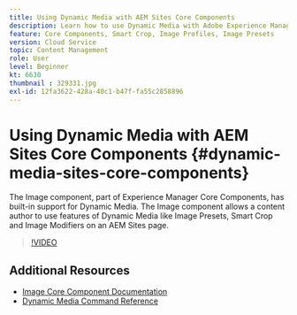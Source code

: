 ```yaml
---
title: Using Dynamic Media with AEM Sites Core Components
description: Learn how to use Dynamic Media with Adobe Experience Manager Sites. The Image component, part of Experience Manager Core Components, has built-in support for Dynamic Media. The Image component allows a content author to use features of Dynamic Media like Image Presets, Smart Crop and Image Modifiers on an AEM Sites page.
feature: Core Components, Smart Crop, Image Profiles, Image Presets
version: Cloud Service
topic: Content Management
role: User
level: Beginner
kt: 6630
thumbnail : 329331.jpg
exl-id: 12fa3622-428a-40c1-b47f-fa55c2858896
---
```

# Using Dynamic Media with AEM Sites Core Components {#dynamic-media-sites-core-components}

The Image component, part of Experience Manager Core Components, has built-in support for Dynamic Media. The Image component allows a content author to use features of Dynamic Media like Image Presets, Smart Crop and Image Modifiers on an AEM Sites page.

>[!VIDEO](https://video.tv.adobe.com/v/329331?quality=12&learn=on)

## Additional Resources

* [Image Core Component Documentation](https://experienceleague.adobe.com/docs/experience-manager-core-components/using/components/image.html?lang=en#dynamic-media)
* [Dynamic Media Command Reference](https://experienceleague.adobe.com/docs/dynamic-media-developer-resources/image-serving-api/image-serving-api/http-protocol-reference/command-reference/c-command-reference.html?lang=en#image-serving-api)
